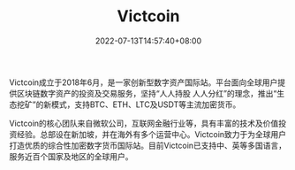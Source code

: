 ﻿---
weight: 
title: "Victcoin"
description: "Victcoin成立于2018年6月，是一家创新型数字资产国际站。"
date: 2022-07-13T14:57:40+08:00
lastmod: 2022-07-13T14:57:40+08:00
draft: false
authors: ["Simon"]
featuredImage: "victcoin.webp"
link: "https://www.victcoin.com/"
tags: ["交易所","Victcoin"]
categories: ["navigation"]
navigation: ["交易所"]
lightgallery: true
toc: true
pinned: false
recommend: false
recommend1: false
---
Victcoin成立于2018年6月，是一家创新型数字资产国际站。平台面向全球用户提供区块链数字资产的投资及交易服务，坚持“人人持股 人人分红”的理念，推出“生态挖矿”的新模式，支持BTC、ETH、LTC及USDT等主流加密货币。

Victcoin的核心团队来自微软公司，互联网金融行业等，具有丰富的技术及价值投资经验。总部设在新加坡，并在海外有多个运营中心。Victcoin致力于为全球用户打造优质的综合性加密数字货币国际站。目前Victcoin已支持中、英等多国语言，服务近百个国家及地区的全球用户。